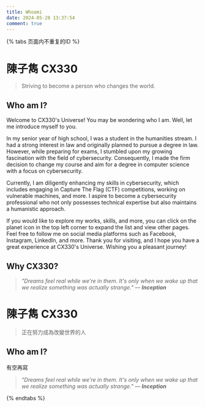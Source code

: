 ```yaml
---
title: Whoami
date: 2024-05-28 13:37:54
comment: true
---
```

{% tabs 页面内不重复的ID %}

<!--tab English -->
# 陳子雋 CX330
> Striving to become a person who changes the world.

## Who am I?
Welcome to CX330's Universe! You may be wondering who I am. Well, let me introduce myself to you.

In my senior year of high school, I was a student in the humanities stream. I had a strong interest in law and originally planned to pursue a degree in law. However, while preparing for exams, I stumbled upon my growing fascination with the field of cybersecurity. Consequently, I made the firm decision to change my course and aim for a degree in computer science with a focus on cybersecurity.

Currently, I am diligently enhancing my skills in cybersecurity, which includes engaging in Capture The Flag (CTF) competitions, working on vulnerable machines, and more. I aspire to become a cybersecurity professional who not only possesses technical expertise but also maintains a humanistic approach.

If you would like to explore my works, skills, and more, you can click on the planet icon in the top left corner to expand the list and view other pages. Feel free to follow me on social media platforms such as Facebook, Instagram, LinkedIn, and more. Thank you for visiting, and I hope you have a great experience at CX330's Universe. Wishing you a pleasant journey!

## Why CX330?

> *"Dreams feel real while we're in them. It's only when we wake up that we realize something was actually strange." — **Inception***
<!-- endtab -->

<!-- tab 中文 -->
# 陳子雋 CX330
> 正在努力成為改變世界的人

## Who am I?
有空再寫 

> *"Dreams feel real while we're in them. It's only when we wake up that we realize something was actually strange." — **Inception***
<!-- endtab -->

{% endtabs %}